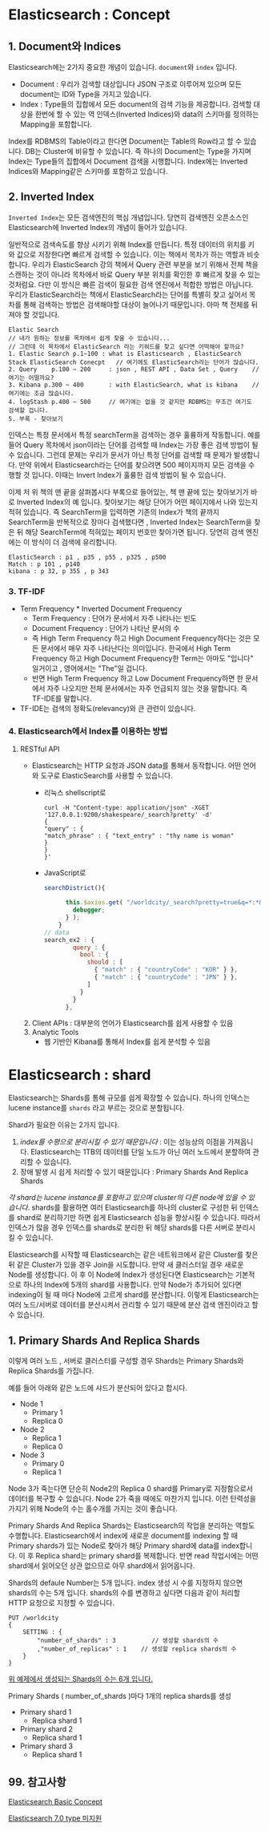 # Elasticsearch : Concept

## 1. Document와 Indices

Elasticsearch에는 2가지 중요한 개념이 있습니다. `document`와 `index` 입니다.

- Document : 우리가 검색할 대상입니다 JSON 구조로 이루어져 있으며 모든 document는 ID와 Type을 가지고 있습니다.
- Index : Type들의 집합에서 모든 document의 검색 기능을 제공합니다. 검색할 대상을 한번에 할 수 있는 역 인덱스(Inverted Indices)와 data의 스키마를 정의하는 Mapping을 포함합니다.

Index를 RDBMS의 Table이라고 한다면 Document는 Table의 Row라고 할 수 있습니다. DB는 Cluster에 비유할 수 있습니다. 즉 하나의 Document는 Type을 가지며 Index는 Type들의 집합에서 Document 검색을 시행합니다. Index에는 Inverted Indices와 Mapping같은 스키마를 포함하고 있습니다. 

## 2. Inverted Index

 `Inverted Index`는 모든 검색엔진의 핵심 개념입니다. 당연히 검색엔진 오픈소스인 Elasticsearch에 Inverted Index의 개념이 들어가 있습니다.

일반적으로 검색속도를 향상 시키기 위해 Index를 만듭니다. 특정 데이터의 위치를 키와 값으로 저장한다면 빠르게 검색할 수 있습니다. 이는 책에서 목차가 하는 역할과 비슷합니다. 우리가 ElasticSearch 강의 책에서 Query 관련 부분을 보기 위해서 전체 책을 스캔하는 것이 아니라 목차에서 바로 Query 부분 위치를 확인한 후 빠르게 찾을 수 있는것처럼요. 다만 이 방식은 빠른 검색이 필요한 검색 엔진에서 적합한 방법은 아닙니다. 우리가 ElasticSearch라는 책에서 ElasticSearch라는 단어를 특별히 찾고 싶어서 목차를 통해 검색하는 방법은 검색해야할 대상이 늘어나기 때문입니다. 아마 책 전체를 뒤져야 할 것입니다.

```
Elastic Search
// 내가 원하는 정보를 목차에서 쉽게 찾을 수 있습니다...
// 그런데 이 목차에서 ElasticSearch 라는 키워드를 찾고 싶다면 어떡해야 할까요?
1. Elastic Search p.1~100 : what is Elasticsearch , ElasticSearch Stack ElasticSearch Conecpt	// 여기에도 ElasticSearch라는 단어가 많습니다.
2. Query	p.100 ~ 200 	: json , REST API , Data Set , Query	// 여기는 어떨까요?
3. Kibana p.300 ~ 400		: with ElasticSearch, what is kibana	// 여기에는 조금 많습니다.
4. logStash p.400 ~ 500		// 여기에는 없을 것 같지만 RDBMS는 무조건 여기도 검색할 겁니다.
5. 부록 - 찾아보기
```

인덱스는 특정 문서에서 특정 searchTerm을 검색하는 경우 훌륭하게 작동합니다. 예를 들어 Query 목차에서 json이라는 단어를 검색할 때 Index는 가장 좋은 검색 방법이 될 수 있습니다. 그런데 문제는 우리가 문서가 아닌 특정 단어를 검색할 때 문제가 발생합니다. 만약 위에서 Elasticsearch라는 단어를 찾으려면 500 페이지까지 모든 검색을 수행할 것 입니다. 이때는 Invert Index가 훌륭한 검색 방법이 될 수 있습니다.

이제 저 위 책의 맨 끝을 살펴봅시다 부록으로 들어있는, 책 맨 끝에 있는 찾아보기가 바로 Inverted Index의 예 입니다. 찾아보기는 해당 단어가 어떤 페이지에서 나와 있는지 적혀 있습니다. 즉 SearchTerm을 입력하면 기존의 Index가 책의 끝까지 SearchTerm을 반복적으로 장마다 검색했다면 , Inverted Index는 SearchTerm을 찾은 뒤 해당 SearchTerm에 적혀있는 페이지 번호만 찾아가면 됩니다. 당연히 검색 엔진에는 이 방식이 더 검색에 유리합니다.

```
ElasticSearch : p1 , p35 , p55 , p325 , p500
Match : p 101 , p140
kibana : p 32, p 355 , p 343 
```



###  3. TF-IDF

- Term Frequency * Inverted Document Frequency
  - Term Frequency : 단어가 문서에서 자주 나타나는 빈도
  - Document Frequency : 단어가 나타난 문서의 수
  - 즉 High Term Frequency 하고 High Document Frequency하다는 것은 모든 문서에서 매우 자주 나타난다는 의미입니다. 한국에서 High Term Frequency 하고 High Document Frequency한 Term는 아마도 "입니다" 일거이고 , 영어에서는 "The"일 겁니다.
  - 반면 High Term Frequency 하고 Low Document Frequency하면 한 문서에서 자주 나오지만 전체 문서에서는 자주 언급되지 않는 것을 말합니다. 즉 TF-IDE를 말합니다.
- TF-IDE는 검색의 정확도(relevancy)와 큰 관련이 있습니다.

### 4. Elasticsearch에서 Index를 이용하는 방법

1. RESTful API

   - Elasticsearch는 HTTP 요청과 JSON data를 통해서 동작합니다. 어떤 언어와 도구로 ElasticSearch를 사용할 수 있습니다.

     - 리눅스 shellscript로

       ```shell
       curl -H "Content-type: application/json" -XGET '127.0.0.1:9200/shakespeare/_search?pretty' -d'
       {
       "query" : {
       "match_phrase" : { "text_entry" : "thy name is woman"
       }
       }
       }'
       ```

     - JavaScript로

       ```javascript
       searchDistrict(){
       
             this.$axios.get( "/worldcity/_search?pretty=true&q=*:*&size=50" , { params : { source :  JSON.stringify( this.search_ex2 ) , source_content_type: 'application/json' } } ).then( res  => {
               debugger;
             } );
           }
       // data
       search_ex2 : {
               query : {
                 bool : {
                   should : [
                     { "match" : { "countryCode" : "KOR" } },
                     { "match" : { "countryCode" : "JPN" } },
                   ]
                 }
               }
             },
       ```

   2. Client APIs : 대부분의 언어가 Elasticsearch를 쉽게 사용할 수 있음
   3. Analytic Tools
      - 웹 기반인 Kibana를 통해서 Index를 쉽게 분석할 수 있음 

# Elasticsearch : shard

Elasticsearch는 Shards를 통해 규모를 쉽게 확장할 수 있습니다. 하나의 인덱스는 lucene instance를  `shards` 라고 부르는 것으로 분할됩니다. 

Shard가 필요한 이유는 2가지 입니다.

1. *index를 수평으로 분리시킬 수 있기 때문입니다* :  이는 성능상의 이점을 가져옵니다. Elasticsearch는 1TB의 데이터를 단일 노드가 아닌 여러 노드에서 분할하여 관리할 수 있습니다. 
2. 장애 발생 시 쉽게 처리할 수 있기 때문입니다 : Primary Shards And Replica Shards

*각 shard는 lucene instance를 포함하고 있으며 cluster의 다른 node에 있을 수 있습니다*. shards를 활용하면 여러 Elasticsearch를 하나의 cluster로 구성한 뒤 인덱스를 shard로 분리하기만 하면 쉽게 Elasticsearch 성능을 향상시킬 수 있습니다. 따라서 인덱스가 많을 경우 인덱스를 shards로 분리한 뒤 해당 shards를 다른 서버로 분리시킬 수 있습니다.

Elasticsearch를 시작할 때 Elasticsearch는 같은 네트워크에서 같은 Cluster를 찾은 뒤 같은 Cluster가 있을 경우 Join을 시도합니다. 만약 새 클러스터일 경우 새로운 Node를 생성합니다. 이 후 이 Node에 Index가 생성된다면 Elasticsearch는 기본적으로 하나의 Index에 5개의 shard를 사용합니다. 만약 Node가 추가되어 있다면 indexing이 될 때 마다 Node에 고르게 shard를 분산합니다. 이렇게 Elasticsearch는 여러 노드/서버로 데이터를 분산시켜서 관리할 수 있기 때문에 분산 검색 엔진이라고 할 수 있습니다.

## 1. Primary Shards And Replica Shards

이렇게 여러 노드 , 서버로 클러스터를 구성할 경우 Shards는 Primary Shards와 Replica Shards를 가집니다.

예를 들어 아래와 같은 노드에 샤드가 분산되어 있다고 합시다.

- Node 1
  - Primary 1
  - Replica 0
- Node 2
  - Replica 1
  - Replica 0
- Node 3
  - Primary 0
  - Replica 1

Node 3가 죽는다면 단순히 Node2의 Replica 0 shard를 Primary로 지정함으로서 데이터를 복구할 수 있습니다. Node 2가 죽을 때에도 마찬가지 입니다. 이런 탄력성을 가지기 위해 Node의 수는 홀수개를 가지는 것이 좋습니다.

Primary Shards And Replica Shards는 Elasticsearch의 작업을 분리하는 역할도 수행합니다. Elasticsearch에서 index에 새로운 document를 indexing 할 때 Primary shards가 있는 Node로 찾아가 해당 Primary shard에 data를 index합니다. 이 후 Replica shard는 primary shard를 복제합니다. 반면 read 작업시에는 어떤 shard에서 읽어오던 상관 없으므로 아무 shard에서 읽어옵니다.

Shards의 defaule Number는 5개 입니다. index 생성 시 수를 지정하지 않으면 shards의 수는 5개 입니다. shards의 수를 변경하고 싶다면 다음과 같이 처리할 HTTP 요청으로 지정할 수 있습니다.

```http
PUT /worldcity
{
	SETTING : {
		"number_of_shards" : 3			// 생성할 shards의 수
		,"number_of_replicas" : 1    // 생성할 replica shards의 수
	}
}
```

<u>위 예제에서 생성되는 Shards의 수는 6개 입니다.</u>

Primary Shards ( number_of_shards )마다 1개의 replica shards를 생성

- Primary shard 1
  - Replica shard 1
- Primary shard 2
  - Replica shard 1
- Primary shard 3
  - Replica shard 1

## 99. 참고사항

[Elasticsearch Basic Concept](https://stackoverflow.com/questions/27619370/shards-and-replicas-elastic-search)

[Elasticsearch 7.0 type 미지원](https://www.elastic.co/kr/blog/moving-from-types-to-typeless-apis-in-elasticsearch-7-0)
